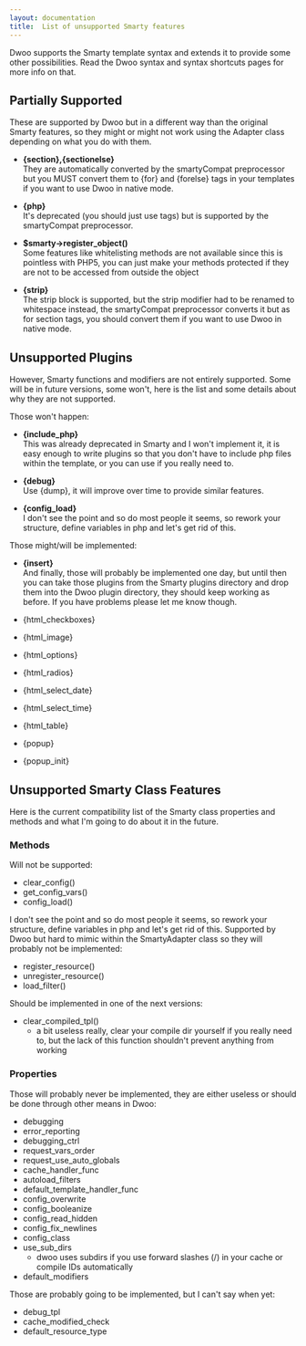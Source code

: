 ```yaml
---
layout: documentation
title:  List of unsupported Smarty features
---
```


Dwoo supports the Smarty template syntax and extends it to provide some other possibilities. Read the Dwoo syntax and syntax shortcuts pages for more info on that.

## Partially Supported
These are supported by Dwoo but in a different way than the original Smarty features, so they might or might not work using the Adapter class depending on what you do with them.

* **{section},{sectionelse}**  
They are automatically converted by the smartyCompat preprocessor but you MUST convert them to {for} and {forelse} tags in your templates if you want to use Dwoo in native mode.

* **{php}**  
It's deprecated (you should just use <?php ?> tags) but is supported by the smartyCompat preprocessor.

* **$smarty->register_object()**  
Some features like whitelisting methods are not available since this is pointless with PHP5, you can just make your methods protected if they are not to be accessed from outside the object

* **{strip}**  
The strip block is supported, but the strip modifier had to be renamed to whitespace instead, the smartyCompat preprocessor converts it but as for section tags, you should convert them if you want to use Dwoo in native mode.

## Unsupported Plugins
However, Smarty functions and modifiers are not entirely supported. Some will be in future versions, some won't, here is the list and some details about why they are not supported.

Those won't happen:

* **{include_php}**  
This was already deprecated in Smarty and I won't implement it, it is easy enough to write plugins so that you don't have to include php files within the template, or you can use <?php include 'file.php'; ?> if you really need to.

* **{debug}**  
Use {dump}, it will improve over time to provide similar features.

* **{config_load}**  
I don't see the point and so do most people it seems, so rework your structure, define variables in php and let's get rid of this.

Those might/will be implemented:

* **{insert}**  
And finally, those will probably be implemented one day, but until then you can take those plugins from the Smarty plugins directory and drop them into the Dwoo plugin directory, they should keep working as before. If you have problems please let me know though.

* {html_checkboxes}
* {html_image}
* {html_options}
* {html_radios}
* {html_select_date}
* {html_select_time}
* {html_table}
* {popup}
* {popup_init}

## Unsupported Smarty Class Features
Here is the current compatibility list of the Smarty class properties and methods and what I'm going to do about it in the future.

### Methods
Will not be supported:

* clear_config()
* get_config_vars()
* config_load()

I don't see the point and so do most people it seems, so rework your structure, define variables in php and let's get rid of this.
Supported by Dwoo but hard to mimic within the SmartyAdapter class so they will probably not be implemented:

* register_resource()
* unregister_resource()
* load_filter()

Should be implemented in one of the next versions:

* clear_compiled_tpl()
	* a bit useless really, clear your compile dir yourself if you really need to, but the lack of this function shouldn't prevent anything from working

### Properties
Those will probably never be implemented, they are either useless or should be done through other means in Dwoo:

* debugging
* error_reporting
* debugging_ctrl
* request_vars_order
* request_use_auto_globals
* cache_handler_func
* autoload_filters
* default_template_handler_func
* config_overwrite
* config_booleanize
* config_read_hidden
* config_fix_newlines
* config_class
* use_sub_dirs
	* dwoo uses subdirs if you use forward slashes (/) in your cache or compile IDs automatically
* default_modifiers

Those are probably going to be implemented, but I can't say when yet:

* debug_tpl
* cache_modified_check
* default_resource_type